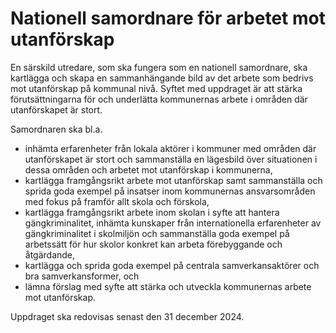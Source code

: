 # Nationell samordnare för arbetet mot utanförskap

En särskild utredare, som ska fungera som en nationell samordnare, ska
kartlägga och skapa en sammanhängande bild av det arbete som bedrivs mot utanförskap på kommunal nivå. Syftet med uppdraget är att stärka
förutsättningarna för och underlätta kommunernas arbete i områden där
utanförskapet är stort.

Samordnaren ska bl.a.

* inhämta erfarenheter från lokala aktörer i kommuner med områden där
utanförskapet är stort och sammanställa en lägesbild över situationen i
dessa områden och arbetet mot utanförskap i kommunerna,
* kartlägga framgångsrikt arbete mot utanförskap samt sammanställa och
sprida goda exempel på insatser inom kommunernas ansvarsområden
med fokus på framför allt skola och förskola,
* kartlägga framgångsrikt arbete inom skolan i syfte att hantera
gängkriminalitet, inhämta kunskaper från internationella erfarenheter av
gängkriminalitet i skolmiljön och sammanställa goda exempel på
arbetssätt för hur skolor konkret kan arbeta förebyggande och
åtgärdande,
* kartlägga och sprida goda exempel på centrala samverkansaktörer och
bra samverkansformer, och
* lämna förslag med syfte att stärka och utveckla kommunernas arbete
mot utanförskap.

Uppdraget ska redovisas senast den 31 december 2024.

